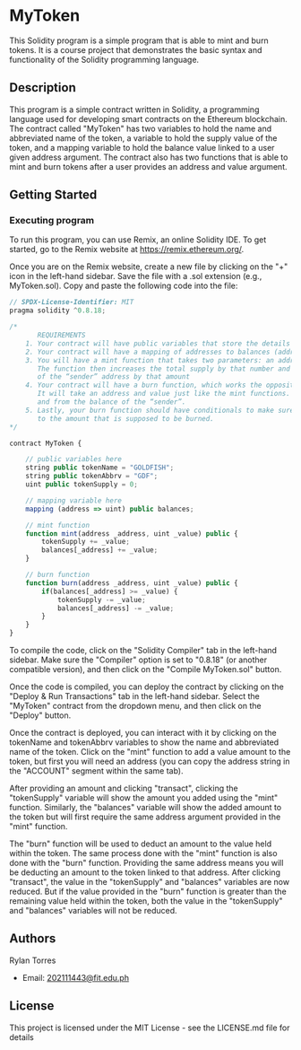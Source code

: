 # MyToken

This Solidity program is a simple program that is able to mint and burn tokens. It is a course project that demonstrates the basic syntax and functionality of the Solidity programming language.

## Description

This program is a simple contract written in Solidity, a programming language used for developing smart contracts on the Ethereum blockchain. 
The contract called "MyToken" has two variables to hold the name and abbreviated name of the token, a variable to hold the supply value of the token, 
and a mapping variable to hold the balance value linked to a user given address argument. 
The contract also has two functions that is able to mint and burn tokens after a user provides an address and value argument. 


## Getting Started

### Executing program

To run this program, you can use Remix, an online Solidity IDE. To get started, go to the Remix website at https://remix.ethereum.org/.

Once you are on the Remix website, create a new file by clicking on the "+" icon in the left-hand sidebar. Save the file with a .sol extension (e.g., MyToken.sol). Copy and paste the following code into the file:

```javascript
// SPDX-License-Identifier: MIT
pragma solidity ^0.8.18;

/*
       REQUIREMENTS
    1. Your contract will have public variables that store the details about your coin (Token Name, Token Abbrv., Total Supply)
    2. Your contract will have a mapping of addresses to balances (address => uint)
    3. You will have a mint function that takes two parameters: an address and a value. 
       The function then increases the total supply by that number and increases the balance 
       of the “sender” address by that amount
    4. Your contract will have a burn function, which works the opposite of the mint function, as it will destroy tokens. 
       It will take an address and value just like the mint functions. It will then deduct the value from the total supply 
       and from the balance of the “sender”.
    5. Lastly, your burn function should have conditionals to make sure the balance of "sender" is greater than or equal 
       to the amount that is supposed to be burned.
*/

contract MyToken {

    // public variables here
    string public tokenName = "GOLDFISH";
    string public tokenAbbrv = "GDF";
    uint public tokenSupply = 0;

    // mapping variable here
    mapping (address => uint) public balances;

    // mint function
    function mint(address _address, uint _value) public {
        tokenSupply += _value;
        balances[_address] += _value;
    }

    // burn function
    function burn(address _address, uint _value) public {
        if(balances[_address] >= _value) {
            tokenSupply -= _value;
            balances[_address] -= _value;
        }
    }
}

```

To compile the code, click on the "Solidity Compiler" tab in the left-hand sidebar. Make sure the "Compiler" option is set to "0.8.18" (or another compatible version), and then click on the "Compile MyToken.sol" button.

Once the code is compiled, you can deploy the contract by clicking on the "Deploy & Run Transactions" tab in the left-hand sidebar. Select the "MyToken" contract from the dropdown menu, and then click on the "Deploy" button.

Once the contract is deployed, you can interact with it by clicking on the tokenName and tokenAbbrv variables to show the name and abbreviated name of the token. 
Click on the "mint" function to add a value amount to the token, but first you will need an address (you can copy the address string in the "ACCOUNT" segment within the same tab). 

After providing an amount and clicking "transact", clicking the "tokenSupply" variable will show the amount you added using the "mint" function.
Similarly, the "balances" variable will show the added amount to the token but will first require the same address argument provided in the "mint" function.

The "burn" function will be used to deduct an amount to the value held within the token. The same process done with the "mint" function is also done with the "burn" function. 
Providing the same address means you will be deducting an amount to the token linked to that address. After clicking "transact", the value in the "tokenSupply" and "balances" variables are now reduced. 
But if the value provided in the "burn" function is greater than the remaining value held within the token, both the value in the "tokenSupply" and "balances" variables will not be reduced.



## Authors

Rylan Torres 
* Email: 202111443@fit.edu.ph


## License

This project is licensed under the MIT License - see the LICENSE.md file for details
